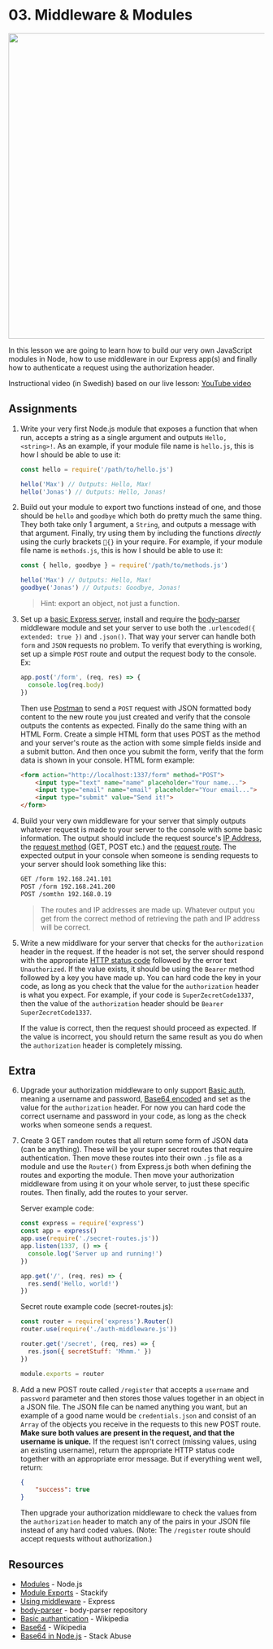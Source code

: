 # 03. Middleware & Modules
<img src="https://media.giphy.com/media/8vtv7AmxLzjLXp19Ds/giphy.gif" width="600">

In this lesson we are going to learn how to build our very own JavaScript modules in Node, how to use middleware in our Express app(s) and finally how to authenticate a request using the authorization header.

Instructional video (in Swedish) based on our live lesson: [YouTube video](https://www.youtube.com/watch?v=wSxeYccmGSI)

## Assignments

1.
    Write your very first Node.js module that exposes a function that when run, accepts a string as a single argument and outputs `Hello, <string>!`. As an example, if your module file name is `hello.js`, this is how I should be able to use it:
    ```javascript
    const hello = require('/path/to/hello.js')

    hello('Max') // Outputs: Hello, Max!
    hello('Jonas') // Outputs: Hello, Jonas!
    ```

2.
    Build out your module to export two functions instead of one, and those should be `hello` and `goodbye` which both do pretty much the same thing. They both take only 1 argument, a `String`, and outputs a message with that argument. Finally, try using them by including the functions *directly* using the curly brackets `{}` in your require. For example, if your module file name is `methods.js`, this is how I should be able to use it:
    ```javascript
    const { hello, goodbye } = require('/path/to/methods.js')

    hello('Max') // Outputs: Hello, Max!
    goodbye('Jonas') // Outputs: Goodbye, Jonas!
    ```

    > Hint: export an object, not just a function.

3.
    Set up a [basic Express server](https://github.com/themaxsandelin/wsp2/blob/master/03.%20Middleware%20%26%20Modules/examples/express.js), install and require the [body-parser](https://github.com/expressjs/body-parser) middleware module and set your server to use both the `.urlencoded({ extended: true })` and `.json()`. That way your server can handle both `form` and `JSON` requests no problem. To verify that everything is working, set up a simple `POST` route and output the request body to the console. Ex:
    ```javascript
    app.post('/form', (req, res) => {
      console.log(req.body)
    })
    ```
    Then use [Postman](https://getpostman.com) to send a `POST` request with JSON formatted body content to the new route you just created and verify that the console outputs the contents as expected.
    Finally do the same thing with an HTML Form. Create a simple HTML form that uses POST as the method and your server's route as the action with some simple fields inside and a submit button. And then once you submit the form, verify that the form data is shown in your console. HTML form example:
    ```HTML
    <form action="http://localhost:1337/form" method="POST">
        <input type="text" name="name" placeholder="Your name...">
        <input type="email" name="email" placeholder="Your email...">
        <input type="submit" value="Send it!">
    </form>
    ```

4.
    Build your very own middleware for your server that simply outputs whatever request is made to your server to the console with some basic information. The output should include the request source's [IP Address](https://stackoverflow.com/a/10849772), the [request method](https://stackoverflow.com/a/11176846) (GET, POST etc.) and the [request route](https://stackoverflow.com/a/12527220). The expected output in your console when someone is sending requests to your server should look something like this:
    ```bash
    GET /form 192.168.241.101
    POST /form 192.168.241.200
    POST /somthn 192.168.0.19
    ```
    > The routes and IP addresses are made up. Whatever output you get from the correct method of retrieving the path and IP address will be correct.

5.
    Write a new middlware for your server that checks for the `authorization` header in the request. If the header is not set, the server should respond with the appropriate [HTTP status code](https://en.wikipedia.org/wiki/List_of_HTTP_status_codes) followed by the error text `Unauthorized`. If the value exists, it should be using the `Bearer` method followed by a key you have made up. You can hard code the key in your code, as long as you check that the value for the `authorization` header is what you expect. For example, if your code is `SuperZecretCode1337`, then the value of the `authorization` header should be `Bearer SuperZecretCode1337`.

    If the value is correct, then the request should proceed as expected. If the value is incorrect, you should return the same result as you do when the `authorization` header is completely missing.

## Extra

6.
    Upgrade your authorization middleware to only support [Basic auth](https://en.wikipedia.org/wiki/Basic_access_authentication), meaning a username and password, [Base64 encoded](https://stackabuse.com/encoding-and-decoding-base64-strings-in-node-js/) and set as the value for the `authorization` header. For now you can hard code the correct username and password in your code, as long as the check works when someone sends a request.

7.
    Create 3 GET random routes that all return some form of JSON data (can be anything). These will be your super secret routes that require authentication. Then move these routes into their own `.js` file as a module and use the `Router()` from Express.js both when defining the routes and exporting the module. Then move your authorization middleware from using it on your whole server, to just these specific routes. Then finally, add the routes to your server.

    Server example code:
    ```javascript
    const express = require('express')
    const app = express()
    app.use(require('./secret-routes.js'))
    app.listen(1337, () => {
      console.log('Server up and running!')
    })

    app.get('/', (req, res) => {
      res.send('Hello, world!')
    })
    ```

    Secret route example code (secret-routes.js):
    ```javascript
    const router = require('express').Router()
    router.use(require('./auth-middleware.js'))

    router.get('/secret', (req, res) => {
      res.json({ secretStuff: 'Mhmm.' })
    })

    module.exports = router
    ```

8.
    Add a new POST route called `/register` that accepts a `username` and `password` parameter and then stores those values together in an object in a JSON file. The JSON file can be named anything you want, but an example of a good name would be `credentials.json` and consist of an `Array` of the objects you receive in the requests to this new POST route. **Make sure both values are present in the request, and that the username is unique.** If the request isn't correct (missing values, using an existing username), return the appropriate HTTP status code together with an appropriate error message. But if everything went well, return:
    ```json
    {
        "success": true
    }
    ```

    Then upgrade your authorization middleware to check the values from the `authorization` header to match any of the pairs in your JSON file instead of any hard coded values. (Note: The `/register` route should accept requests without authorization.)


## Resources

- [Modules](https://nodejs.org/api/modules.html) - Node.js
- [Module Exports](https://stackify.com/node-js-module-exports/) - Stackify
- [Using middleware](https://expressjs.com/en/guide/using-middleware.html) - Express
- [body-parser](https://github.com/expressjs/body-parser) - body-parser repository
- [Basic authantication](https://en.wikipedia.org/wiki/Basic_access_authentication) - Wikipedia
- [Base64](https://en.wikipedia.org/wiki/Base64) - Wikipedia
- [Base64 in Node.js](https://stackabuse.com/encoding-and-decoding-base64-strings-in-node-js/) - Stack Abuse